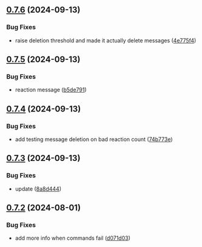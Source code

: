 ## [0.7.6](https://github.com/Torwent/wasp-discord/compare/v0.7.5...v0.7.6) (2024-09-13)


### Bug Fixes

* raise deletion threshold and made it actually delete messages ([4e775f4](https://github.com/Torwent/wasp-discord/commit/4e775f4557e7d6a7c0c8780fc4869f273e0bbc16))



## [0.7.5](https://github.com/Torwent/wasp-discord/compare/v0.7.4...v0.7.5) (2024-09-13)


### Bug Fixes

* reaction message ([b5de791](https://github.com/Torwent/wasp-discord/commit/b5de79117c718fc38faa1986435abd65741bf911))



## [0.7.4](https://github.com/Torwent/wasp-discord/compare/v0.7.3...v0.7.4) (2024-09-13)


### Bug Fixes

* add testing message deletion on bad reaction count ([74b773e](https://github.com/Torwent/wasp-discord/commit/74b773e86d347e0b3c342683470c64c7ed596db1))



## [0.7.3](https://github.com/Torwent/wasp-discord/compare/v0.7.2...v0.7.3) (2024-09-13)


### Bug Fixes

* update ([8a8d444](https://github.com/Torwent/wasp-discord/commit/8a8d44495702897b357ea4aac4bacebf609f9cec))



## [0.7.2](https://github.com/Torwent/wasp-discord/compare/v0.7.1...v0.7.2) (2024-08-01)


### Bug Fixes

* add more info when commands fail ([d071d03](https://github.com/Torwent/wasp-discord/commit/d071d037c7fcf670f5302ea8c67421782d817ce7))



